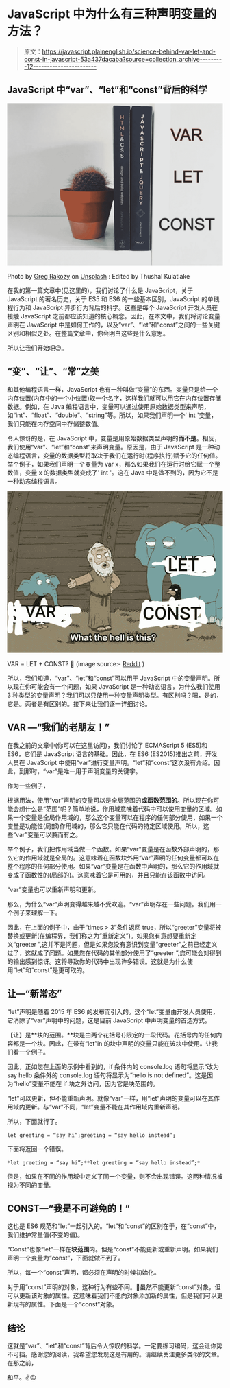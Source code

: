 # JavaScript 中为什么有三种声明变量的方法？

> 原文：<https://javascript.plainenglish.io/science-behind-var-let-and-const-in-javascript-53a437dacaba?source=collection_archive---------12----------------------->

## JavaScript 中“var”、“let”和“const”背后的科学

![](img/e187a692377e52dd14dd4e8149530c7a.png)

Photo by [Greg Rakozy](https://unsplash.com/@grakozy?utm_source=unsplash&utm_medium=referral&utm_content=creditCopyText) on [Unsplash](https://unsplash.com/s/photos/javascript?utm_source=unsplash&utm_medium=referral&utm_content=creditCopyText) : Edited by Thushal Kulatlake

在我的第一篇文章中(见这里的)，我们讨论了什么是 JavaScript，关于 JavaScript 的著名历史，关于 ES5 和 ES6 的一些基本区别，JavaScript 的单线程行为和 JavaScript 异步行为背后的科学。这些是每个 JavaScript 开发人员在接触 JavaScript 之前都应该知道的核心概念。因此，在本文中，我们将讨论变量声明在 JavaScript 中是如何工作的，以及“var”、“let”和“const”之间的一些关键区别和相似之处。在整篇文章中，你会明白这些是什么意思。

所以让我们开始吧😉。

## “变”、“让”、“常”之美

和其他编程语言一样，JavaScript 也有一种叫做“变量”的东西。变量只是给一个内存位置(内存中的一个小位置)取一个名字，这样我们就可以用它在内存位置存储数据。例如，在 Java 编程语言中，变量可以通过使用原始数据类型来声明，如“int”、“float”、“double”、“string”等。所以，如果我们声明一个' int '变量，我们只能在内存空间中存储整数值。

令人惊讶的是，在 JavaScript 中，变量是用原始数据类型声明的**而不是**。相反，我们使用“var”、“let”和“const”来声明变量。原因是，由于 JavaScript 是一种动态编程语言，变量的数据类型将取决于我们在运行时(程序执行)赋予它的任何值。举个例子，如果我们声明一个变量为 var x，那么如果我们在运行时给它赋一个整数值，变量 x 的数据类型就变成了' int '。这在 Java 中是做不到的，因为它不是一种动态编程语言。

![](img/64bc450fd2fd17a7d18586c600e3781c.png)

VAR = LET + CONST? 🤔 (image source:- [Reddit](https://i.redd.it/fryh34q1kmt31.jpg) )

所以，我们知道，“var”、“let”和“const”可以用于 JavaScript 中的变量声明。所以现在你可能会有一个问题，如果 JavaScript 是一种动态语言，为什么我们使用 3 种类型的变量声明？我们可以只使用一种变量声明类型。有区别吗？嗯，是的，它是。两者是有区别的。接下来让我们逐一详细讨论。

## VAR —“我们的老朋友！”

在我之前的文章中(你可以在这里访问)，我们讨论了 ECMAScript 5 (ES5)和 ES6，它们是 JavaScript 语言的基础。因此，在 ES6 (ES2015)推出之前，开发人员在 JavaScript 中使用“var”进行变量声明。“let”和“const”这次没有介绍。因此，到那时，“var”是唯一用于声明变量的关键字。

作为一些例子，

根据用法，使用“var”声明的变量可以是全局范围的**或函数范围的**。所以现在你可能会想什么是“范围”呢？简单地说，作用域意味着代码中可以使用变量的区域。如果一个变量是全局作用域的，那么这个变量可以在程序的任何部分使用，如果一个变量是功能性(局部)作用域的，那么它只能在代码的特定区域使用。所以，这些“var”变量可以兼而有之。

举个例子，我们把作用域当做一个函数。如果“var”变量是在函数外部声明的，那么它的作用域就是全局的。这意味着在函数块外用“var”声明的任何变量都可以在整个程序的任何部分使用。如果“var”变量是在函数中声明的，那么它的作用域就变成了函数性的(局部的)。这意味着它是可用的，并且只能在该函数中访问。

“var”变量也可以重新声明和更新。

那么，为什么“var”声明变得越来越不受欢迎。“var”声明存在一些问题。我们用一个例子来理解一下。

因此，在上面的例子中，由于“times > 3”条件返回 true，所以“greeter”变量将被替换或更新(在编程界，我们称之为“重新定义”)。如果您有意想要重新定义“greeter ”,这并不是问题，但是如果您没有意识到变量“greeter”之前已经定义过了，这就成了问题。如果您在代码的其他部分使用了“greeter ”,您可能会对得到的输出感到惊讶。这将导致你的代码中出现许多错误。这就是为什么使用“let”和“const”是更可取的。

## 让—“新常态”

“let”声明是随着 2015 年 ES6 的发布而引入的。这个“let”变量由开发人员使用，它消除了“var”声明中的问题，这是目前 JavaScript 中声明变量的首选方式。

【让】是**块的范围。**块是由两个花括号{}限定的一段代码。花括号内的任何内容都是一个块。因此，在带有“let”in 的块中声明的变量只能在该块中使用。让我们看一个例子。

因此，正如您在上面的示例中看到的，if 条件内的 console.log 语句将显示“改为 say hello 条件外的 console.log 语句将显示为“hello is not defined”。这是因为“hello”变量不能在 if 块之外访问，因为它是块范围的。

“let”可以更新，但不能重新声明。就像“var”一样，用“let”声明的变量可以在其作用域内更新。与“var”不同，“let”变量不能在其作用域内重新声明。

所以，下面就行了。

```
let greeting = “say hi”;greeting = “say hello instead”;
```

下面将返回一个错误。

```
*let greeting = “say hi”;**let greeting = “say hello instead”;*
```

但是，如果在不同的作用域中定义了同一个变量，则不会出现错误。这两种情况被视为不同的变量。

## CONST—“我是不可避免的！”

这也是 ES6 规范和“let”一起引入的。“let”和“const”的区别在于，在“const”中，我们维护常量值(不变的值)。

“Const”也像“let”一样在**块范围**内。但是“const”不能更新或重新声明。如果我们声明一个变量为“const”，下面就做不到了。

所以，每一个“const”声明，都必须在声明的时候初始化。

对于用“const”声明的对象，这种行为有些不同。🤔虽然不能更新“const”对象，但可以更新该对象的属性。这意味着我们不能向对象添加新的属性，但是我们可以更新现有的属性。下面是一个“const”对象。

## 结论

这就是“var”、“let”和“const”背后令人惊叹的科学。一定要练习编码，这会让你势不可挡。感谢您的阅读，我希望您发现这是有用的。请继续关注更多类似的文章。在那之前，

和平。✌😉